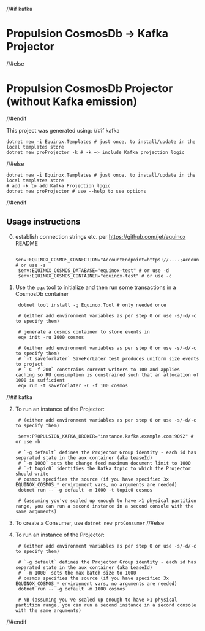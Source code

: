 //#if kafka
# Propulsion CosmosDb -> Kafka Projector
//#else
# Propulsion CosmosDb Projector (without Kafka emission)
//#endif

This project was generated using:
//#if kafka

    dotnet new -i Equinox.Templates # just once, to install/update in the local templates store
    dotnet new proProjector -k # -k => include Kafka projection logic
//#else

    dotnet new -i Equinox.Templates # just once, to install/update in the local templates store
    # add -k to add Kafka Projection logic
    dotnet new proProjector # use --help to see options
//#endif

## Usage instructions

0. establish connection strings etc. per https://github.com/jet/equinox README

        $env:EQUINOX_COSMOS_CONNECTION="AccountEndpoint=https://....;AccountKey=....=;" # or use -s
        $env:EQUINOX_COSMOS_DATABASE="equinox-test" # or use -d
        $env:EQUINOX_COSMOS_CONTAINER="equinox-test" # or use -c

1. Use the `eqx` tool to initialize and then run some transactions in a CosmosDb container

        dotnet tool install -g Equinox.Tool # only needed once

        # (either add environment variables as per step 0 or use -s/-d/-c to specify them)

        # generate a cosmos container to store events in
        eqx init -ru 1000 cosmos

        # (either add environment variables as per step 0 or use -s/-d/-c to specify them)
        # `-t saveforlater` SaveForLater test produces uniform size events to project
        # `-C -f 200` constrains current writers to 100 and applies caching so RU consumption is constrained such that an allocation of 1000 is sufficient
        eqx run -t saveforlater -C -f 100 cosmos 
//#if kafka

2. To run an instance of the Projector:

        # (either add environment variables as per step 0 or use -s/-d/-c to specify them)

        $env:PROPULSION_KAFKA_BROKER="instance.kafka.example.com:9092" # or use -b

        # `-g default` defines the Projector Group identity - each id has separated state in the aux container (aka LeaseId)
        # `-m 1000` sets the change feed maximum document limit to 1000
        # `-t topic0` identifies the Kafka topic to which the Projector should write
        # cosmos specifies the source (if you have specified 3x EQUINOX_COSMOS_* environment vars, no arguments are needed)
        dotnet run -- -g default -m 1000 -t topic0 cosmos

        # (assuming you've scaled up enough to have >1 physical partition range, you can run a second instance in a second console with the same arguments)

3. To create a Consumer, use `dotnet new proConsumer`
//#else

2. To run an instance of the Projector:

        # (either add environment variables as per step 0 or use -s/-d/-c to specify them)

        # `-g default` defines the Projector Group identity - each id has separated state in the aux container (aka LeaseId)
        # `-m 1000` sets the max batch size to 1000
        # cosmos specifies the source (if you have specified 3x EQUINOX_COSMOS_* environment vars, no arguments are needed)
        dotnet run -- -g default -m 1000 cosmos

        # NB (assuming you've scaled up enough to have >1 physical partition range, you can run a second instance in a second console with the same arguments)
//#endif
